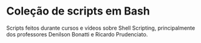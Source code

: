 # Coleção de scripts em Bash
Scripts feitos durante cursos e vídeos sobre Shell Scripting, principalmente dos professores Denilson Bonatti e Ricardo Prudenciato.
